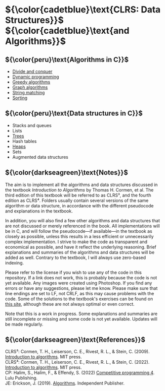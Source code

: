 # ${\color{cadetblue}\text{CLRS: Data Structures}}$ ${\color{cadetblue}\text{and Algorithms}}$

## ${\color{peru}\text{Algorithms in C}}$

* [Divide and conquer](../algorithms/divide-and-conquer)
* [Dynamic programming](../algorithms/dynamic-programming)
* [Greedy algorithms](../algorithms/greedy)
* [Graph algorithms](../algorithms/graphs)
* [String matching](../algorithms/string-matching)
* [Sorting](../algorithms/sorting)

## ${\color{peru}\text{Data structures in C}}$

* Stacks and queues
* Lists
* [Trees](../trees)
* Hash tables
* [Heaps](../heaps)
* Sets
* Augmented data structures

## ${\color{darkseagreen}\text{Notes}}$

The aim is to implement all the algorithms and data structures discussed in the textbook *Introduction to Algorithms* by Thomas H. Cormen, et al. The third edition of this textbook will be referred to as CLRS³, and the fourth edition as CLRS⁴. Folders usually contain several versions of the same algorithm or data structure, in accordance with the different pseudocode and explanations in the textbook.

In addition, you will also find a few other algorithms and data structures that are not discussed or merely referenced in the book. All implementations will be in C, and will follow the pseudocode—if available—in the textbook as closely as possible, unless this results in a less efficient or unnecessarily complex implementation. I strive to make the code as transparent and economical as possible, and have it reflect the underlying reasoning. Brief explanations and summaries of the algorithms and data structures will be added as well. Contrary to the textbook, I will always use zero-based indexing.

Please refer to the license if you wish to use any of the code in this repository. If a link does not work, this is probably because the code is not yet available. Any images were created using Photoshop. If you find any errors or have any suggestions, please let me know. Please make sure that line endings are set to LF, not CRLF, as this may cause problems with the code. Some of the solutions to the textbook's exercises can be found on [this site](https://walkccc.me/CLRS/), although these are not always optimal or even correct.

Note that this is a work in progress. Some explanations and summaries are still incomplete or missing and some code is not yet available. Updates will be made regularly.

## ${\color{darkseagreen}\text{References}}$

CLRS³: Cormen, T. H., Leiserson, C. E., Rivest, R. L., & Stein, C. (2009). [Introduction to algorithms](https://mitpress.mit.edu/9780262533058/introduction-to-algorithms/). MIT press.  
CLRS⁴: Cormen, T. H., Leiserson, C. E., Rivest, R. L., & Stein, C. (2022). [Introduction to algorithms](http://mitpress.mit.edu/9780262046305/introduction-to-algorithms/). MIT press.  
CP: Halim, S., Halim, F., & Effendy, S. (2022) [Competitive programming 4](https://cpbook.net/details?cp=4). Lulu Publishing.  
JE: Erickson, J. (2019). [Algorithms](https://github.com/jeffgerickson/algorithms/blob/master/Algorithms-JeffE.pdf). Independent Publisher.  
